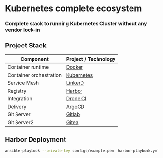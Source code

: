 
# Kubernetes complete ecosystem

### Complete stack to running Kubernetes Cluster without any vendor lock-in


## Project Stack 

| Component                 | Project / Technology                  |
| --------------------------|---------------------------------------|
| Container runtime         | [Docker](https://www.docker.com)      |
| Container orchestration   | [Kubernetes](https://kubernetes.io)   |
| Service Mesh              | [LinkerD](https://linkerd.io)         |
| Registry                  | [Harbor](https://goharbor.io)         |
| Integration               | [Drone CI](https://drone.io)          |
| Delivery                  | [ArgoCD](https://argoproj.github.io)  |
| Git Server                | [Gitlab](https://about.gitlab.com)    |
| Git Server2               | [Gitea](https://gitea.io/en-us/)      |


## Harbor Deployment 

```bash
ansible-playbook --private-key configs/example.pem  harbor-playbook.yml
```